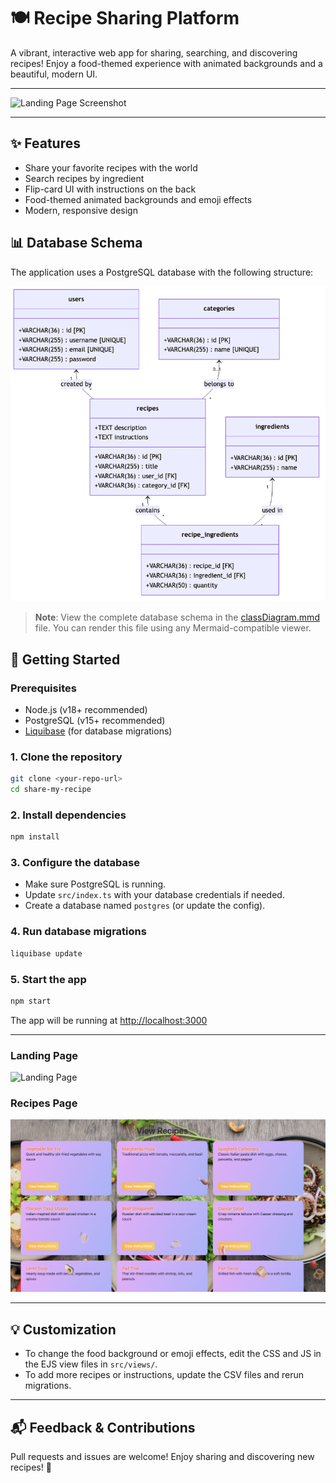 # 🍽️ Recipe Sharing Platform

A vibrant, interactive web app for sharing, searching, and discovering recipes! Enjoy a food-themed experience with animated backgrounds and a beautiful, modern UI.

---

![Landing Page Screenshot](docs/landing-page-screenshot.png)

---

## ✨ Features
- Share your favorite recipes with the world
- Search recipes by ingredient
- Flip-card UI with instructions on the back
- Food-themed animated backgrounds and emoji effects
- Modern, responsive design

## 📊 Database Schema

The application uses a PostgreSQL database with the following structure:

![Database Schema](docs/classDiagram.png)

> **Note**: View the complete database schema in the [classDiagram.mmd](classDiagram.mmd) file. You can render this file using any Mermaid-compatible viewer.

## 🚀 Getting Started

### Prerequisites
- Node.js (v18+ recommended)
- PostgreSQL (v15+ recommended)
- [Liquibase](https://www.liquibase.org/) (for database migrations)

### 1. Clone the repository
```bash
git clone <your-repo-url>
cd share-my-recipe
```

### 2. Install dependencies
```bash
npm install
```

### 3. Configure the database
- Make sure PostgreSQL is running.
- Update `src/index.ts` with your database credentials if needed.
- Create a database named `postgres` (or update the config).

### 4. Run database migrations
```bash
liquibase update
```

### 5. Start the app
```bash
npm start
```

The app will be running at [http://localhost:3000](http://localhost:3000)

---

### Landing Page
![Landing Page](docs/landing-page-screenshot.png)

### Recipes Page
![Recipes Page](docs/recipes-page-screenshot.png)

---

## 💡 Customization
- To change the food background or emoji effects, edit the CSS and JS in the EJS view files in `src/views/`.
- To add more recipes or instructions, update the CSV files and rerun migrations.

---

## 📬 Feedback & Contributions
Pull requests and issues are welcome! Enjoy sharing and discovering new recipes! 🍲
